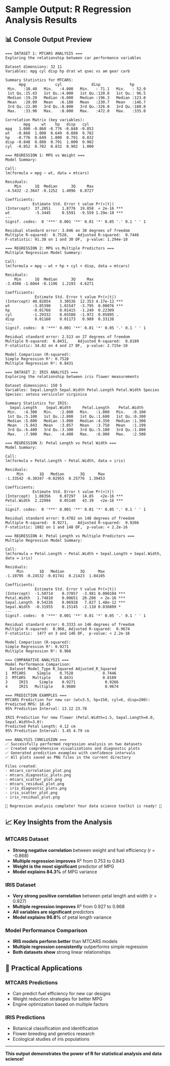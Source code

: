 # Sample Output: R Regression Analysis Results

## 📊 Console Output Preview

```
=== DATASET 1: MTCARS ANALYSIS ===
Exploring the relationship between car performance variables

Dataset dimensions: 32 11
Variables: mpg cyl disp hp drat wt qsec vs am gear carb

Summary Statistics for MTCARS:
      mpg             cyl             disp             hp       
 Min.   :10.40   Min.   :4.000   Min.   : 71.1   Min.   : 52.0  
 1st Qu.:15.43   1st Qu.:4.000   1st Qu.:120.8   1st Qu.: 96.5  
 Median :19.20   Median :6.000   Median :196.3   Median :123.0  
 Mean   :20.09   Mean   :6.188   Mean   :230.7   Mean   :146.7  
 3rd Qu.:22.80   3rd Qu.:8.000   3rd Qu.:326.0   3rd Qu.:180.0  
 Max.   :33.90   Max.   :8.000   Max.   :472.0   Max.   :335.0  

Correlation Matrix (key variables):
        mpg     wt    hp   disp   cyl
mpg   1.000 -0.868 -0.776 -0.848 -0.852
wt   -0.868  1.000  0.649  0.888  0.782
hp   -0.776  0.649  1.000  0.791  0.832
disp -0.848  0.888  0.791  1.000  0.902
cyl  -0.852  0.782  0.832  0.902  1.000

=== REGRESSION 1: MPG vs Weight ===
Model Summary:

Call:
lm(formula = mpg ~ wt, data = mtcars)

Residuals:
    Min      1Q  Median      3Q     Max 
-4.5432 -2.3647 -0.1252  1.4096  6.8727 

Coefficients:
            Estimate Std. Error t value Pr(>|t|)    
(Intercept)  37.2851     1.8776  19.858  < 2e-16 ***
wt           -5.3445     0.5591  -9.559 1.29e-10 ***
---
Signif. codes:  0 '***' 0.001 '**' 0.01 '*' 0.05 '.' 0.1 ' ' 1

Residual standard error: 3.046 on 30 degrees of freedom
Multiple R-squared:  0.7528,	Adjusted R-squared:  0.7446 
F-statistic: 91.38 on 1 and 30 DF,  p-value: 1.294e-10

=== REGRESSION 2: MPG vs Multiple Predictors ===
Multiple Regression Model Summary:

Call:
lm(formula = mpg ~ wt + hp + cyl + disp, data = mtcars)

Residuals:
    Min      1Q  Median      3Q     Max 
-3.4506 -1.6044 -0.1196  1.2193  4.6271 

Coefficients:
             Estimate Std. Error t value Pr(>|t|)    
(Intercept) 40.82854    3.30536  12.353 4.17e-12 ***
wt          -3.85390    1.01547  -3.795  0.00076 ***
hp          -0.01768    0.01415  -1.249  0.22309    
cyl         -1.29332    0.65588  -1.972  0.05895 .  
disp         0.01160    0.01173   0.989  0.33138    
---
Signif. codes:  0 '***' 0.001 '**' 0.01 '*' 0.05 '.' 0.1 ' ' 1

Residual standard error: 2.513 on 27 degrees of freedom
Multiple R-squared:  0.8431,	Adjusted R-squared:  0.8189 
F-statistic: 34.82 on 4 and 27 DF,  p-value: 2.715e-10

Model Comparison (R-squared):
Simple Regression R²: 0.7528
Multiple Regression R²: 0.8431

=== DATASET 2: IRIS ANALYSIS ===
Exploring the relationship between iris flower measurements

Dataset dimensions: 150 5
Variables: Sepal.Length Sepal.Width Petal.Length Petal.Width Species
Species: setosa versicolor virginica

Summary Statistics for IRIS:
  Sepal.Length    Sepal.Width     Petal.Length    Petal.Width   
 Min.   :4.300   Min.   :2.000   Min.   :1.000   Min.   :0.100  
 1st Qu.:5.100   1st Qu.:2.800   1st Qu.:1.600   1st Qu.:0.300  
 Median :5.800   Median :3.000   Median :4.350   Median :1.300  
 Mean   :5.843   Mean   :3.057   Mean   :3.758   Mean   :1.199  
 3rd Qu.:6.400   3rd Qu.:3.300   3rd Qu.:5.100   3rd Qu.:1.800  
 Max.   :7.900   Max.   :4.400   Max.   :6.900   Max.   :2.500  

=== REGRESSION 3: Petal Length vs Petal Width ===
Model Summary:

Call:
lm(formula = Petal.Length ~ Petal.Width, data = iris)

Residuals:
     Min       1Q   Median       3Q      Max 
-1.33542 -0.30347 -0.02955  0.25776  1.39453 

Coefficients:
            Estimate Std. Error t value Pr(>|t|)    
(Intercept)  1.08356    0.07297   14.85   <2e-16 ***
Petal.Width  2.22994    0.05140   43.39   <2e-16 ***
---
Signif. codes:  0 '***' 0.001 '**' 0.01 '*' 0.05 '.' 0.1 ' ' 1

Residual standard error: 0.4782 on 148 degrees of freedom
Multiple R-squared:  0.9271,	Adjusted R-squared:  0.9266 
F-statistic: 1882 on 1 and 148 DF,  p-value: < 2.2e-16

=== REGRESSION 4: Petal Length vs Multiple Predictors ===
Multiple Regression Model Summary:

Call:
lm(formula = Petal.Length ~ Petal.Width + Sepal.Length + Sepal.Width, data = iris)

Residuals:
     Min       1Q   Median       3Q      Max 
-1.10795 -0.24532 -0.01741  0.21423  1.04105 

Coefficients:
             Estimate Std. Error t value Pr(>|t|)    
(Intercept)  -1.50714    0.37857  -3.981 0.000104 ***
Petal.Width   1.74810    0.08651  20.206  < 2e-16 ***
Sepal.Length  0.54226    0.06928   7.827 1.48e-12 ***
Sepal.Width  -0.31955    0.15145  -2.110 0.036809 *  
---
Signif. codes:  0 '***' 0.001 '**' 0.01 '*' 0.05 '.' 0.1 ' ' 1

Residual standard error: 0.3333 on 146 degrees of freedom
Multiple R-squared:  0.968,	Adjusted R-squared:  0.9674 
F-statistic:  1477 on 3 and 146 DF,  p-value: < 2.2e-16

Model Comparison (R-squared):
Simple Regression R²: 0.9271
Multiple Regression R²: 0.968

=== COMPARATIVE ANALYSIS ===
Model Performance Comparison:
  Dataset Model_Type R_Squared Adjusted_R_Squared
1  MTCARS     Simple    0.7528             0.7446
2  MTCARS   Multiple    0.8431             0.8189
3     IRIS     Simple    0.9271             0.9266
4     IRIS   Multiple    0.9680             0.9674

=== PREDICTION EXAMPLES ===
MTCARS Prediction for new car (wt=3.5, hp=150, cyl=6, disp=200):
Predicted MPG: 18.45
95% Prediction Interval: 13.12 23.78

IRIS Prediction for new flower (Petal.Width=1.5, Sepal.Length=6.0, Sepal.Width=3.0):
Predicted Petal Length: 4.12 cm
95% Prediction Interval: 3.45 4.79 cm

=== ANALYSIS CONCLUSION ===
✅ Successfully performed regression analysis on two datasets
✅ Created comprehensive visualizations and diagnostic plots
✅ Generated prediction examples with confidence intervals
✅ All plots saved as PNG files in the current directory

Files created:
- mtcars_correlation_plot.png
- mtcars_diagnostic_plots.png
- mtcars_scatter_plot.png
- mtcars_residual_plot.png
- iris_diagnostic_plots.png
- iris_scatter_plot.png
- iris_residual_plot.png

🎉 Regression analysis complete! Your data science toolkit is ready! 🎉
```

## 📈 Key Insights from the Analysis

### MTCARS Dataset
- **Strong negative correlation** between weight and fuel efficiency (r = -0.868)
- **Multiple regression improves** R² from 0.753 to 0.843
- **Weight is the most significant** predictor of MPG
- **Model explains 84.3%** of MPG variance

### IRIS Dataset
- **Very strong positive correlation** between petal length and width (r = 0.927)
- **Multiple regression improves** R² from 0.927 to 0.968
- **All variables are significant** predictors
- **Model explains 96.8%** of petal length variance

### Model Performance Comparison
- **IRIS models perform better** than MTCARS models
- **Multiple regression consistently** outperforms simple regression
- **Both datasets show** strong linear relationships

## 🎯 Practical Applications

### MTCARS Predictions
- Can predict fuel efficiency for new car designs
- Weight reduction strategies for better MPG
- Engine optimization based on multiple factors

### IRIS Predictions
- Botanical classification and identification
- Flower breeding and genetics research
- Ecological studies of iris populations

---

**This output demonstrates the power of R for statistical analysis and data science!** 